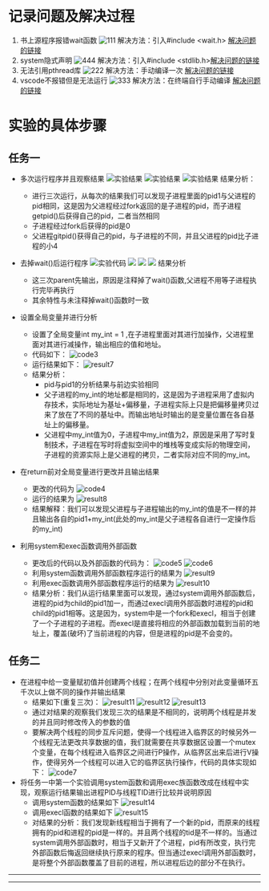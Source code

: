 # 记录问题及解决过程    
1. 书上源程序报错wait函数
![111](./images/111.png)
解决方法：引入#include <wait.h>  [解决问题的链接][1]
2. system隐式声明
![444](images/444.png)
解决方法：引入#include <stdlib.h>[解决问题的链接][4]
3. 无法引用pthread库
![222](images/222.png)
解决方法：手动编译一次 [解决问题的链接][2]
4. vscode不报错但是无法运行
![333](images/333.png)
解决方法：在终端自行手动编译 [解决问题的链接][3]
 
# 实验的具体步骤
## 任务一
- 多次运行程序并且观察结果
![实验结果](images/result1.png)
![实验结果](images/result2.png)
![实验结果](images/result3.png)
结果分析：
    + 进行三次运行，从每次的结果我们可以发现子进程里面的pid1与父进程的pid相同，这是因为父进程经过fork返回的是子进程的pid，而子进程getpid()后获得自己的pid，二者当然相同
    + 子进程经过fork后获得的pid是0
    + 父进程gitpid()获得自己的pid，与子进程的不同，并且父进程的pid比子进程的小4

- 去掉wait()后运行程序
    ![实验代码](images/code2.png)
    ![](./images/result4.png)
    ![](images/result5.png)
    ![](images/result6.png)
    结果分析
    + 这三次parent先输出，原因是注释掉了wait()函数,父进程不用等子进程执行完毕再执行
    + 其余特性与未注释掉wait()函数时一致
    
- 设置全局变量并进行分析
    + 设置了全局变量int my_int = 1 ,在子进程里面对其进行加操作，父进程里面对其进行减操作，输出相应的值和地址。
    + 代码如下：
    ![code3](images/code3.png)
    + 运行结果如下：
    ![result7](images/result7.png)
    + 结果分析：
        + pid与pid1的分析结果与前边实验相同
        + 父子进程的my_int的地址都是相同的，这是因为子进程采用了虚拟内存技术，实际地址为基址+偏移量，子进程实际上只是把偏移量拷贝过来了放在了不同的基址中。而输出地址时输出的是变量位置在各自基址上的偏移量。
        + 父进程中my_int值为0，子进程中my_int值为2，原因是采用了写时复制技术，子进程在写时将虚拟空间中的堆栈等变成实际的物理空间，子进程的资源实际上是父进程的拷贝，二者实际对应不同的my_int。

- 在return前对全局变量进行更改并且输出结果
    + 更改的代码为
    ![code4](images/code4.png)
    + 运行的结果为
    ![result8](images/result8.png)
    + 结果解释：我们可以发现父进程与子进程输出的my_int的值是不一样的并且输出各自的pid1+my_int(此处的my_int是父子进程各自进行一定操作后的my_int)

- 利用system和exec函数调用外部函数
    + 更改后的代码以及外部函数的代码为：
    ![code5](images/code5.png)
    ![code6](images/code6.png)
    + 利用system函数调用外部函数程序运行的结果为
    ![result9](images/result9.png) 
    + 利用exec函数调用外部函数程序运行的结果为
    ![result10](images/result10.png)
    + 结果分析：我们从运行结果里面可以发现，通过system调用外部函数后，进程的pid为child的pid1加一，而通过execl调用外部函数时进程的pid和child的pid1相等。这是因为，system中是一个fork和execl，相当于创建了一个子进程的子进程。而execl是直接将相应的外部函数加载到当前的地址上，覆盖(破坏)了当前进程的内容，但是进程的pid是不会变的。


## 任务二
- 在进程中给一变量赋初值并创建两个线程；在两个线程中分别对此变量循环五千次以上做不同的操作并输出结果
    + 结果如下(重复三次)：
    ![result11](images/result11.png)
    ![result12](images/result12.png)
    ![result13](images/result13.png)
    + 通过对结果的观察我们发现三次的结果是不相同的，说明两个线程是并发的并且同时修改传入的参数的值
    + 要解决两个线程的同步互斥问题，使得一个线程进入临界区的时候另外一个线程无法更改共享数据的值，我们就需要在共享数据区设置一个mutex个变量，在每个线程进入临界区之间进行P操作，从临界区出来后进行V操作，使得另外一个线程可以进入它的临界区执行操作，代码的具体实现如下：
    ![code7](images/code7.png)
- 将任务一中第一个实验调用system函数和调用exec族函数改成在线程中实现，观察运行结果输出进程PID与线程TID进行比较并说明原因
    + 调用system函数的结果如下
    ![result14](images/result14.png)
    + 调用execl函数的结果如下
    ![result15](images/result15.png)
    + 对结果的分析：我们发现新线程相当于拥有了一个新的pid，而原来的线程拥有的pid和进程的pid是一样的。并且两个线程的tid是不一样的。当通过system调用外部函数时，相当于又新开了个进程，pid有所改变，执行完外部函数后悔返回继续执行原来的程序。但当通过execl调用外部函数时，是将整个外部函数覆盖了目前的进程，所以进程后边的部分不在执行。






















---
---


[1]: https://blog.csdn.net/wyhh_0101/article/details/83933308?ops_request_misc=%257B%2522request%255Fid%2522%253A%2522166633485316782390525276%2522%252C%2522scm%2522%253A%252220140713.130102334..%2522%257D&request_id=166633485316782390525276&biz_id=0&utm_medium=distribute.pc_search_result.none-task-blog-2~all~top_positive~default-1-83933308-null-null.142^v59^opensearch_v2,201^v3^add_ask&utm_term=wait&spm=1018.2226.3001.4187
[2]:https://blog.csdn.net/weixin_38102771/article/details/91351126?ops_request_misc=%257B%2522request%255Fid%2522%253A%2522166640731716800180649761%2522%252C%2522scm%2522%253A%252220140713.130102334..%2522%257D&request_id=166640731716800180649761&biz_id=0&utm_medium=distribute.pc_search_result.none-task-blog-2~all~baidu_landing_v2~default-2-91351126-null-null.142^v59^opensearch_v2,201^v3^add_ask&utm_term=pthread%E5%BA%93%E5%BC%95%E7%94%A8
[3]:https://blog.csdn.net/weixin_42676396/article/details/123993146?ops_request_misc=%257B%2522request%255Fid%2522%253A%2522166641102916800180699505%2522%252C%2522scm%2522%253A%252220140713.130102334..%2522%257D&request_id=166641102916800180699505&biz_id=0&utm_medium=distribute.pc_search_result.none-task-blog-2~all~top_positive~default-1-123993146-null-null.142^v59^opensearch_v2,201^v3^add_ask&utm_term=undefined%20reference%20to%20%60pthread_create&spm=1018.2226.3001.4187
[4]:https://blog.csdn.net/dark_cy/article/details/89715625?ops_request_misc=%257B%2522request%255Fid%2522%253A%2522166643347616800186522509%2522%252C%2522scm%2522%253A%252220140713.130102334..%2522%257D&request_id=166643347616800186522509&biz_id=0&utm_medium=distribute.pc_search_result.none-task-blog-2~all~sobaiduend~default-1-89715625-null-null.142^v59^opensearch_v2,201^v3^add_ask&utm_term=system%E5%87%BD%E6%95%B0%E5%A4%B4%E6%96%87%E4%BB%B6&spm=1018.2226.3001.4187